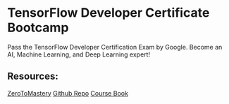 # TensorFlow Developer Certificate Bootcamp
Pass the TensorFlow Developer Certification Exam by Google. Become an AI, Machine Learning, and Deep Learning expert!

## Resources:
[ZeroToMastery](https://zerotomastery.io/)
[Github Repo](https://github.com/mrdbourke/tensorflow-deep-learning)
[Course Book](https://dev.mrdbourke.com/tensorflow-deep-learning/)